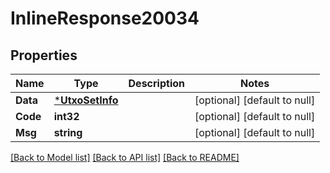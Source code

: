 # InlineResponse20034

## Properties
Name | Type | Description | Notes
------------ | ------------- | ------------- | -------------
**Data** | [***UtxoSetInfo**](UTXOSetInfo.md) |  | [optional] [default to null]
**Code** | **int32** |  | [optional] [default to null]
**Msg** | **string** |  | [optional] [default to null]

[[Back to Model list]](../README.md#documentation-for-models) [[Back to API list]](../README.md#documentation-for-api-endpoints) [[Back to README]](../README.md)

